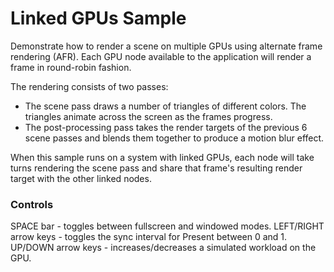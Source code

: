 # Linked GPUs Sample
Demonstrate how to render a scene on multiple GPUs using alternate frame rendering (AFR). Each GPU node available to the application will render a frame in round-robin fashion.

The rendering consists of two passes:
  * The scene pass draws a number of triangles of different colors. The triangles animate across the screen as the frames progress.
  * The post-processing pass takes the render targets of the previous 6 scene passes and blends them together to produce a motion blur effect.

When this sample runs on a system with linked GPUs, each node will take turns rendering the scene pass and share that frame's resulting render target with the other linked nodes.

### Controls
SPACE bar - toggles between fullscreen and windowed modes.
LEFT/RIGHT arrow keys - toggles the sync interval for Present between 0 and 1.
UP/DOWN arrow keys - increases/decreases a simulated workload on the GPU.